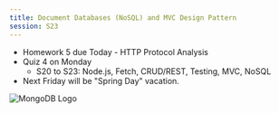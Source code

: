 ```yaml
---
title: Document Databases (NoSQL) and MVC Design Pattern
session: S23
---
```


* Homework 5 due Today - HTTP Protocol Analysis
* Quiz 4 on Monday
    * S20 to S23: Node.js, Fetch, CRUD/REST, Testing, MVC, NoSQL
* Next Friday will be "Spring Day" vacation.

![MongoDB Logo](images/MongoDb.png)